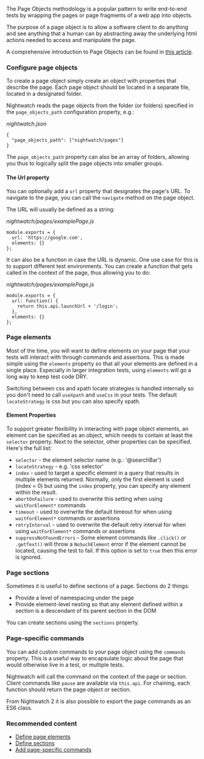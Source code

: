 The Page Objects methodology is a popular pattern to write end-to-end tests by wrapping the pages or page fragments of a web app into objects.

The purpose of a page object is to allow a software client to do anything and see anything that a human can by abstracting away the underlying html actions needed to access and manipulate the page.

A comprehensive introduction to Page Objects can be found in [this article](https://martinfowler.com/bliki/PageObject.html).

### Configure page objects

To create a page object simply create an object with properties that describe the page. Each page object should be located in a separate file, located in a designated folder.

Nightwatch reads the page objects from the folder (or folders) specified in the `page_objects_path` configuration property, e.g.:

_nightwatch.json_

```
{
  "page_objects_path": ["nightwatch/pages"]
}
```

The `page_objects_path` property can also be an array of folders, allowing you thus to logically split the page objects into smaller groups.

#### The Url property

You can optionally add a `url` property that designates the page's URL. To navigate to the page, you can call the `navigate` method on the page object.

The URL will usually be defined as a string:

_nightwatch/pages/examplePage.js_

```
module.exports = {
  url: 'https://google.com',
  elements: {}
};
```

It can also be a function in case the URL is dynamic. One use case for this is to support different test environments. You can create a function that gets called in the context of the page, thus allowing you to do:

_nightwatch/pages/examplePage.js_

```
module.exports = {
  url: function() { 
    return this.api.launchUrl + '/login'; 
  },
  elements: {}
};
```

### Page elements

Most of the time, you will want to define elements on your page that your tests will interact with through commands and assertions. This is made simple using the `elements` property so that all your elements are defined in a single place. Especially in larger integration tests, using `elements` will go a long way to keep test code DRY.

Switching between css and xpath locate strategies is handled internally so you don't need to call `useXpath` and `useCss` in your tests. The default `locateStrategy` is css but you can also specify xpath.

#### Element Properties

To support greater flexibility in interacting with page object elements, an element can be specified as an object, which needs to contain at least the `selector` property. Next to the selector, other properties can be specified. Here's the full list:

-   `selector` - the element selector name (e.g.: '@searchBar')
-   `locateStrategy` - e.g. 'css selector'
-   `index` - used to target a specific element in a query that results in multiple elements returned. Normally, only the first element is used (index = 0) but using the `index` property, you can specify any element within the result.
-   `abortOnFailure` - used to overwrite this setting when using `waitForElement*` commands
-   `timeout` - used to overwrite the default timeout for when using `waitForElement*` commands or assertions
-   `retryInterval` - used to overwrite the default retry interval for when using `waitForElement*` commands or assertions
-   `suppressNotFoundErrors` - Some element commands like `.click()` or `.getText()` will throw a `NoSuchElement` error if the element cannot be located, causing the test to fail. If this option is set to `true` then this error is ignored.

### Page sections

Sometimes it is useful to define sections of a page. Sections do 2 things:

-   Provide a level of namespacing under the page
-   Provide element-level nesting so that any element defined within a section is a descendant of its parent section in the DOM

You can create sections using the `sections` property.

### Page-specific commands

You can add custom commands to your page object using the `commands` property. This is a useful way to encapsulate logic about the page that would otherwise live in a test, or multiple tests.

Nightwatch will call the command on the context of the page or section. Client commands like `pause` are available via `this.api`. For chaining, each function should return the page object or section.

From Nightwatch 2 it is also possible to export the page commands as an ES6 class.

### Recommended content

-   [Define page elements](https://nightwatchjs.org/guide/using-page-objects/defining-elements.html)
-   [Define sections](https://nightwatchjs.org/guide/using-page-objects/defining-sections.html)
-   [Add page-specific commands](https://nightwatchjs.org/guide/using-page-objects/writing-page-specific-commands.html)